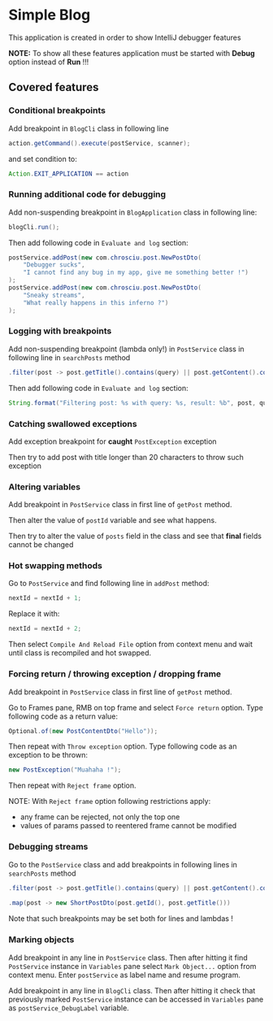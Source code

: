 # Simple Blog 

This application is created in order to show IntelliJ debugger features

**NOTE:** To show all these features application must be started with **Debug** option instead of **Run** !!!

## Covered features

### Conditional breakpoints

Add breakpoint in `BlogCli` class in following line

```java
action.getCommand().execute(postService, scanner);
```

and set condition to:

```java
Action.EXIT_APPLICATION == action
```

### Running additional code for debugging

Add non-suspending breakpoint in `BlogApplication` class in following line:

```java
blogCli.run();
```

Then add following code in `Evaluate and log` section:

```java
postService.addPost(new com.chrosciu.post.NewPostDto(
    "Debugger sucks",
    "I cannot find any bug in my app, give me something better !")
);
postService.addPost(new com.chrosciu.post.NewPostDto(
    "Sneaky streams",
    "What really happens in this inferno ?")
);
```

### Logging with breakpoints

Add non-suspending breakpoint (lambda only!) in `PostService` class in following line in `searchPosts` method

```java
.filter(post -> post.getTitle().contains(query) || post.getContent().contains(query))
```

Then add following code in `Evaluate and log` section:

```java
String.format("Filtering post: %s with query: %s, result: %b", post, query, post.getTitle().contains(query) || post.getContent().contains(query));
```
### Catching swallowed exceptions

Add exception breakpoint for **caught** `PostException` exception

Then try to add post with title longer than 20 characters to throw such exception

### Altering variables

Add breakpoint in `PostService` class in first line of `getPost` method.

Then alter the value of `postId` variable and see what happens.

Then try to alter the value of `posts` field in the class and see that **final** fields cannot be changed

### Hot swapping methods

Go to `PostService` and find following line in `addPost` method:

```java
nextId = nextId + 1;
```

Replace it with:

```java
nextId = nextId + 2;
```

Then select `Compile And Reload File` option from context menu and wait until class is recompiled and hot swapped.

### Forcing return / throwing exception / dropping frame

Add breakpoint in `PostService` class in first line of `getPost` method.

Go to Frames pane, RMB on top frame and select `Force return` option. Type following code as a return value:

```java
Optional.of(new PostContentDto("Hello"));
```

Then repeat with `Throw exception` option. Type following code as an exception to be thrown:

```java
new PostException("Muahaha !");
```

Then repeat with `Reject frame` option.

NOTE: With `Reject frame` option following restrictions apply:
* any frame can be rejected, not only the top one
* values of params passed to reentered frame cannot be modified

### Debugging streams

Go to the `PostService` class and add breakpoints in following lines in `searchPosts` method

```java
.filter(post -> post.getTitle().contains(query) || post.getContent().contains(query))
    
.map(post -> new ShortPostDto(post.getId(), post.getTitle()))
```

Note that such breakpoints may be set both for lines and lambdas !

### Marking objects

Add breakpoint in any line in `PostService` class. 
Then after hitting it find `PostService` instance in `Variables` pane select `Mark Object...` option from context menu.
Enter `postService` as label name and resume program.

Add breakpoint in any line in `BlogCli` class. 
Then after hitting it check that previously marked `PostService` instance can be accessed in `Variables` pane as `postService_DebugLabel` variable. 



